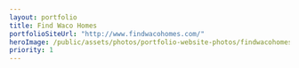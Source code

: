 ```yaml
---
layout: portfolio
title: Find Waco Homes
portfolioSiteUrl: "http://www.findwacohomes.com/"
heroImage: /public/assets/photos/portfolio-website-photos/findwacohomes-scr.png
priority: 1
---
```

